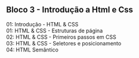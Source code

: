 ## Bloco 3 - Introdução a Html e Css
01: Introdução - HTML & CSS  
01: HTML & CSS - Estruturas de página  
02: HTML & CSS - Primeiros passos em CSS  
03: HTML & CSS - Seletores e posicionamento  
04: HTML Semântico  